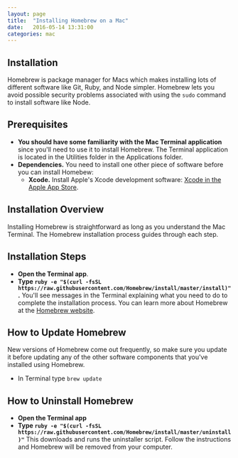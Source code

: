 ```yaml
---
layout: page
title:  "Installing Homebrew on a Mac"
date:   2016-05-14 13:31:00
categories: mac
---
```


## Installation
Homebrew is package manager for Macs which makes installing lots of different software like Git, Ruby, and Node simpler. Homebrew lets you avoid possible security problems associated with using the `sudo` command to install software like Node.

## Prerequisites
* **You should have some familiarity with the Mac Terminal application** since you'll need to use it to install Homebrew. The Terminal application is located in the Utilities folder in the Applications folder.
* **Dependencies.** You need to install one other piece of software before you can install Homebew:
  * **Xcode.** Install Apple's Xcode development software: [Xcode in the Apple App Store](http://itunes.apple.com/us/app/xcode/id497799835?ls=1&mt=12). 

## Installation Overview
Installing Homebrew is straightforward as long as you understand the Mac Terminal. The Homebrew installation process guides through each step.

## Installation Steps
* **Open the Terminal app**.
* **Type `ruby -e "$(curl -fsSL https://raw.githubusercontent.com/Homebrew/install/master/install)"`.** You'll see messages in the Terminal explaining what you need to do to complete the installation process. You can learn more about Homebrew at the [Homebrew website](http://brew.sh/).

## How to Update Homebrew
New versions of Homebrew come out frequently, so make sure you update it before updating any of the other software components that you've installed using Homebrew.
* In Terminal type `brew update`

## How to Uninstall Homebrew
* **Open the Terminal app**
* **Type `ruby -e "$(curl -fsSL https://raw.githubusercontent.com/Homebrew/install/master/uninstall)"`** This downloads and runs the uninstaller script. Follow the instructions and Homebrew will be removed from your computer.
